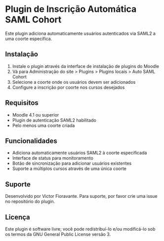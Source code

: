 # Plugin de Inscrição Automática SAML Cohort

Este plugin adiciona automaticamente usuários autenticados via SAML2 a uma coorte específica.

## Instalação

1. Instale o plugin através da interface de instalação de plugins do Moodle
2. Vá para Administração do site > Plugins > Plugins locais > Auto SAML Cohort
3. Selecione a coorte onde os usuários devem ser adicionados
4. Configure a inscrição por coorte nos cursos desejados

## Requisitos

- Moodle 4.1 ou superior
- Plugin de autenticação SAML2 habilitado
- Pelo menos uma coorte criada

## Funcionalidades

- Adiciona automaticamente usuários SAML2 à coorte especificada
- Interface de status para monitoramento
- Botão de sincronização para adicionar usuários existentes
- Suporte a múltiplos cursos através de uma única coorte

## Suporte

Desenvolvido por Victor Fioravante.
Para suporte, por favor crie uma issue no repositório do plugin.

## Licença

Este plugin é software livre; você pode redistribuí-lo e/ou modificá-lo sob os termos da GNU General Public License versão 3.
